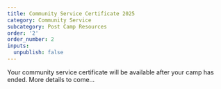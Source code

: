 ```yaml
---
title: Community Service Certificate 2025
category: Community Service
subcategory: Post Camp Resources
order: '2'
order_number: 2
inputs:
  unpublish: false
---
```

Your community service certificate will be available after your camp has ended. More details to come…